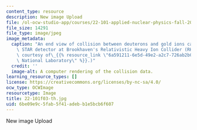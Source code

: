 ```yaml
---
content_type: resource
description: New image Upload
file: /ol-ocw-studio-app/courses/22-101-applied-nuclear-physics-fall-2003/6be09e9c5fab5f41adebb1e5bcb6f607_22-101f03-th.jpg
file_size: 14291
file_type: image/jpeg
image_metadata:
  caption: "An end view of collision between deuterons and gold ions captured by the\
    \ STAR detector at Brookhaven's Relativistic Heavy Ion Collider (RHIC). (Image\
    \ courtesy of\_{{% resource_link \"6a591211-6e5d-49e2-a2c7-726ab2b02ede\" \"Brookhaven\
    \ National Laboratory\" %}}.)"
  credit: ''
  image-alt: A computer rendering of the collision data.
learning_resource_types: []
license: https://creativecommons.org/licenses/by-nc-sa/4.0/
ocw_type: OCWImage
resourcetype: Image
title: 22-101f03-th.jpg
uid: 6be09e9c-5fab-5f41-adeb-b1e5bcb6f607
---
```

New image Upload